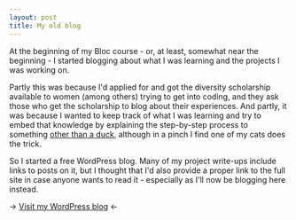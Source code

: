 ```yaml
---
layout: post
title: My old blog
---
```

At the beginning of my Bloc course - or, at least, somewhat near the beginning - I started blogging about what I was learning and the projects I was working on.

Partly this was because I'd applied for and got the diversity scholarship available to women (among others) trying to get into coding, and they ask those who get the scholarship to blog about their experiences. And partly, it was because I wanted to keep track of what I was learning and try to embed that knowledge by explaining the step-by-step process to something [other than a duck](https://en.wikipedia.org/wiki/Rubber_duck_debugging), although in a pinch I find one of my cats does the trick.

So I started a free WordPress blog. Many of my project write-ups include links to posts on it, but I thought that I'd also provide a proper link to the full site in case anyone wants to read it - especially as I'll now be blogging here instead.

-> [Visit my WordPress blog](https://brookebalza.wordpress.com/) <-